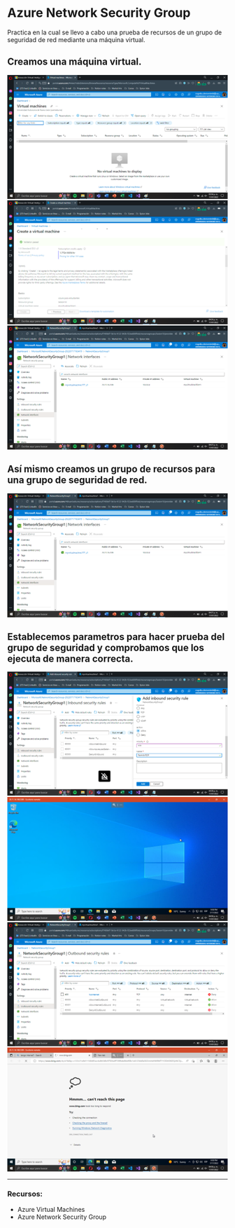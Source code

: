 # Azure Network Security Group

Practica en la cual se llevo a cabo una prueba de recursos de un grupo de seguridad de red mediante una máquina virtual.

## Creamos una máquina virtual.
![screenshot](NSG-1.png)
![screenshot](NSG-2.png)
![screenshot](NSG-3.png)
## Así mismo creamos un grupo de recursos para una grupo de seguridad de red.
![screenshot](Images\NSG-4.png)
## Establecemos parametros para hacer prueba del grupo de seguridad y comprobamos que los ejecuta de manera correcta.
![screenshot](NSG-5.png)
![screenshot](NSG-6.png)
![screenshot](NSG-7.png)
![screenshot](NSG-8.png)

---
### Recursos:
- Azure Virtual Machines
- Azure Network Security Group

#